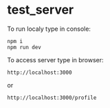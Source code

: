# test_server
To run localy type in console:
```
npm i
npm run dev
```
To access server type in browser:
```
http://localhost:3000
```
or
```
http://localhost:3000/profile
```